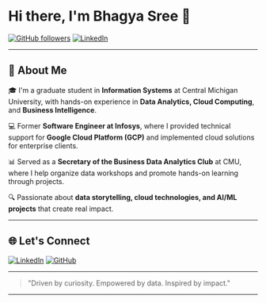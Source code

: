 # Hi there, I'm Bhagya Sree 👋

[![GitHub followers](https://img.shields.io/github/followers/bhagyasree1999?logo=github&style=for-the-badge)](https://github.com/bhagyasree1999?tab=followers)
[![LinkedIn](https://img.shields.io/badge/-LinkedIn-blue?logo=linkedin&logoColor=white&style=for-the-badge)](https://www.linkedin.com/in/bhagya-sree-tiruvallur-52823718b/)

---

## 🚀 About Me

🎓 I'm a graduate student in **Information Systems** at Central Michigan University, with hands-on experience in **Data Analytics, Cloud Computing**, and **Business Intelligence**.

💻 Former **Software Engineer at Infosys**, where I provided technical support for **Google Cloud Platform (GCP)** and implemented cloud solutions for enterprise clients.

📊 Served as a **Secretary of the Business Data Analytics Club** at CMU, where I help organize data workshops and promote hands-on learning through projects.

🔍 Passionate about **data storytelling, cloud technologies, and AI/ML projects** that create real impact.

---

<!-- ## 🛠️ Tech Stack

**Languages:** Python, Java, R, SQL, C++  
**Tools:** Tableau, Power BI, Excel, MySQL, PostgreSQL, Git, GCP, Postman  
**Platforms:** Google Cloud Platform (GCP), basic AWS  
**Libraries:** Pandas, NumPy, Scikit-learn, ggplot2, rpart  
**IDEs:** Visual Studio, Jupyter Notebook, RStudio, Eclipse

--- -->

## 🌐 Let's Connect

[![LinkedIn](https://img.shields.io/badge/-Harinath%20Bhagya%20Sree%20on%20LinkedIn-blue?style=flat-square&logo=Linkedin&logoColor=white)](https://www.linkedin.com/in/bhagya-sree-tiruvallur-52823718b/)
[![GitHub](https://img.shields.io/badge/-GitHub-181717?style=flat-square&logo=github)](https://github.com/bhagyasree1999)

---

> "Driven by curiosity. Empowered by data. Inspired by impact."

---
